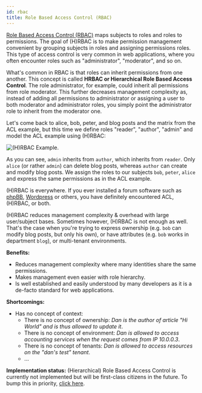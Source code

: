 ```yaml
---
id: rbac
title: Role Based Access Control (RBAC)
---
```


[Role Based Access Control (RBAC)](https://en.wikipedia.org/wiki/Role-based_access_control)
maps subjects to roles and roles to permissions. The goal of (H)RBAC is to make
permission management convenient by grouping subjects in roles and assigning
permissions roles. This type of access control is very common in web
applications, where you often encounter roles such as "administrator",
"moderator", and so on.

What's common in RBAC is that roles can inherit permissions from one another.
This concept is called **HRBAC or Hierarchical Role Based Access Control**. The
role administrator, for example, could inherit all permissions from role
moderator. This further decreases management complexity as, instead of adding
all permissions to administrator or assigning a user to both moderator and
administrator roles, you simply point the administrator role to inherit from the
moderator one.

Let's come back to alice, bob, peter, and blog posts and the matrix from the ACL
example, but this time we define roles "reader", "author", "admin" and model the
ACL example using (H)RBAC:

![(H)RBAC Example](/images/docs/keto/rbac.png).

As you can see, `admin` inherits from `author`, which inherits from `reader`.
Only `alice` (or rather `admin`) can delete blog posts, whereas `author` can
create and modify blog posts. We assign the roles to our subjects `bob`,
`peter`, `alice` and express the same permissions as in the ACL example.

(H)RBAC is everywhere. If you ever installed a forum software such as
[phpBB](https://www.phpbb.com/support/docs/en/3.1/ug/adminguide/permissions_roles/),
[Wordpress](https://codex.wordpress.org/Roles_and_Capabilities) or others, you
have definitely encountered ACL, (H)RBAC, or both.

(H)RBAC reduces management complexity & overhead with large user/subject bases.
Sometimes however, (H)RBAC is not enough as well. That's the case when you're
trying to express ownership (e.g. `bob` can modify blog posts, but only his
own), or have attributes (e.g. `bob` works in department `blog`), or
multi-tenant environments.

**Benefits:**

- Reduces management complexity where many identities share the same
  permissions.
- Makes management even easier with role hierarchy.
- Is well established and easily understood by many developers as it is a
  de-facto standard for web applications.

**Shortcomings:**

- Has no concept of context:
  - There is no concept of ownership: _Dan is the author of article "Hi World"
    and is thus allowed to update it_.
  - There is no concept of environment: _Dan is allowed to access accounting
    services when the request comes from IP 10.0.0.3_.
  - There is no concept of tenants: _Dan is allowed to access resources on the
    "dan's test" tenant_.
  - ...

**Implementation status:** (Hierarchical) Role Based Access Control is currently
not implemented but will be first-class citizens in the future. To bump this in
priority, [click here](https://github.com/ory/keto/issues/60).
